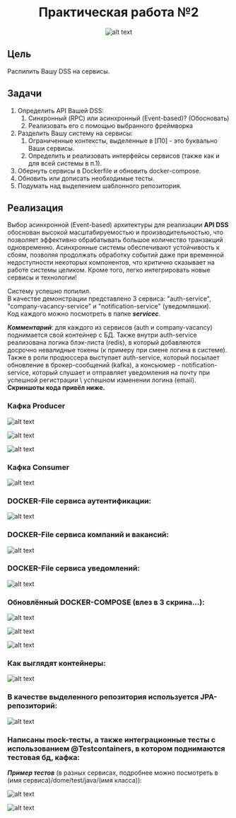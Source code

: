<div align="center">

# Практическая работа №2

![alt text](resources/kaguya.jpg)

</div>

## Цель

Распилить Вашу DSS на сервисы.

## Задачи

1. Определить API Вашей DSS:
   1. Синхронный (RPC) или асинхронный (Event-based)? (Обосновать)
   2. Реализовать его с помощью выбранного фреймворка
2. Разделить Вашу систему на сервисы:
   1. Ограниченные контексты, выделенные в [П0] - это буквально Ваши сервисы.
   2. Определить и реализовать интерфейсы сервисов (также как и для всей системы в п.1).
3. Обернуть сервисы в Dockerfile и обновить docker-compose.
4. Обновить или дописать необходимые тесты.
5. Подумать над выделением шаблонного репозитория.

## Реализация

Выбор асинхронной (Event-based) архитектуры для реализации **API DSS** обоснован высокой масштабируемостью и производительностью, что позволяет эффективно обрабатывать большое количество транзакций одновременно. Асинхронные системы обеспечивают устойчивость к сбоям, позволяя продолжать обработку событий даже при временной недоступности некоторых компонентов, что критично сказывает на работе системы целиком. Кроме того, легко интегрировать новые сервисы и технологии!

Систему успешно попилил.   
В качестве демонстрации представлено 3 сервиса: "auth-service", "company-vacancy-service" и "notification-service" (уведомляшки).  
Код каждого можно посмотреть в папке ***servicec***.

***Комментарий***: для каждого из сервисов (auth и company-vacancy) поднимается свой контейнер с БД. Также внутри auth-service реализована логика блэк-листа (redis), в который добавляются досрочно невалидные токены (к примеру при смене логина в системе). Также в роли продюссера выступает auth-service, который посылает обновление в брокер-сообщений (kafka), а консьюмер - notification-service, который слушает и отправляет уведомления на почту при успешной регистрации \ успешном изменении логина (email).   
**Скриншоты кода привёл ниже.**

### Кафка Producer

![alt text](resources/kafka-produccer.png)

![alt text](resources/kafka-prod.png)

![alt text](resources/kafka-prod2.png)

### Кафка Consumer

![alt text](resources/nof-service.png)


### DOCKER-File сервиса аутентификации:

![alt text](resources/docker-auth.png)

### DOCKER-File сервиса компаний и вакансий:

![alt text](resources/docker-comp.png)

### DOCKER-File сервиса уведомлений:

![alt text](resources/docker-notific.png)

### Обновлённый DOCKER-COMPOSE (влез в 3 скрина...):

![alt text](resources/dock-compos.png)

![alt text](resources/docker-comp2.png)

![alt text](resources/docker-comp3.png)

### Как выглядят контейнеры:

![alt text](resources/docker-cont.png)

### В качестве выделенного репозитория используется JPA-репозиторий:

![alt text](resources/jpa.png)

### Написаны mock-тесты, а также интеграционные тесты с использованием @Testcontainers, в котором поднимаются тестовая бд, кафка:

***Пример тестов*** (в разных сервисах, подробнее можно посмотреть в (имя сервиса)/dome/test/java/(имя класса)):

![alt text](resources/test1.png)

![alt text](resources/test2.png)
